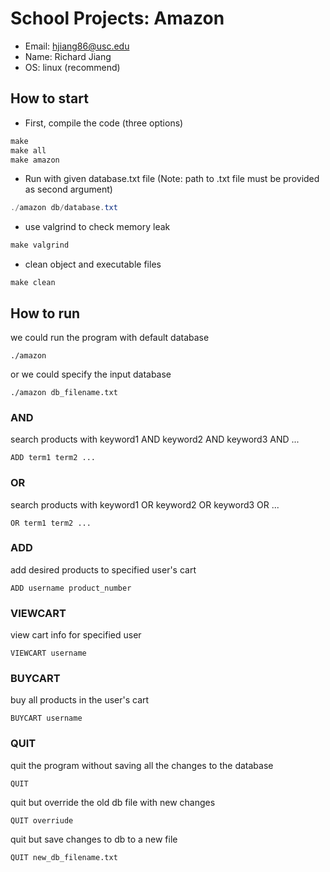 # School Projects: Amazon
- Email: hjiang86@usc.edu
- Name: Richard Jiang
- OS: linux (recommend)

## How to start
- First, compile the code (three options)
``` powershell
make
make all
make amazon
```

- Run with given database.txt file (Note: path to .txt file must be provided as second argument)
``` powershell
./amazon db/database.txt 
```

- use valgrind to check memory leak
``` powershell
make valgrind
```

- clean object and executable files
``` 
make clean
```

## How to run
we could run the program with default database
```
./amazon
```
or we could specify the input database
```
./amazon db_filename.txt
```

### AND
search products with keyword1 AND keyword2 AND keyword3 AND ...
```
ADD term1 term2 ...
```

### OR
search products with keyword1 OR keyword2 OR keyword3 OR ...
```
OR term1 term2 ...
```

### ADD
add desired products to specified user's cart
```
ADD username product_number
```

### VIEWCART
view cart info for specified user
```
VIEWCART username
```

### BUYCART
buy all products in the user's cart
```
BUYCART username
```

### QUIT
quit the program without saving all the changes to the database
```
QUIT
```
quit but override the old db file with new changes
```
QUIT overriude
```
quit but save changes to db to a new file
```
QUIT new_db_filename.txt
```
